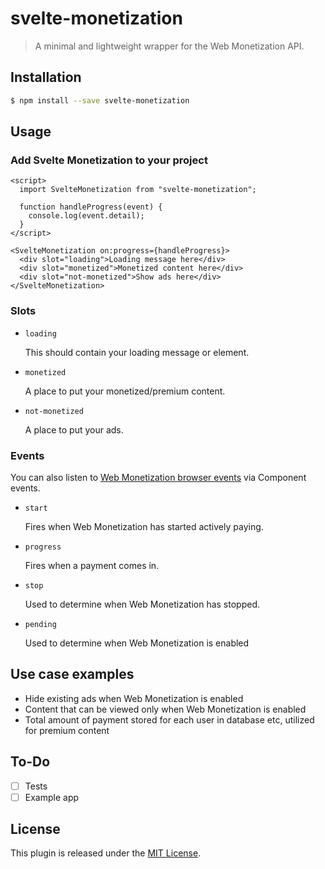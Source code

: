 # svelte-monetization

> A minimal and lightweight wrapper for the Web Monetization API.

## Installation

```bash
$ npm install --save svelte-monetization
```

## Usage

### Add Svelte Monetization to your project

```svelte
<script>
  import SvelteMonetization from "svelte-monetization";

  function handleProgress(event) {
    console.log(event.detail);
  }
</script>

<SvelteMonetization on:progress={handleProgress}>
  <div slot="loading">Loading message here</div>
  <div slot="monetized">Monetized content here</div>
  <div slot="not-monetized">Show ads here</div>
</SvelteMonetization>
```

### Slots

- `loading`

  This should contain your loading message or element.

- `monetized`

  A place to put your monetized/premium content.

- `not-monetized`

  A place to put your ads.

### Events

You can also listen to [Web Monetization browser events](https://webmonetization.org/docs/api#browser-events) via Component events.

- `start`

  Fires when Web Monetization has started actively paying.

- `progress`

  Fires when a payment comes in.

- `stop`

  Used to determine when Web Monetization has stopped.

- `pending`

  Used to determine when Web Monetization is enabled

## Use case examples

- Hide existing ads when Web Monetization is enabled
- Content that can be viewed only when Web Monetization is enabled
- Total amount of payment stored for each user in database etc, utilized for premium content

## To-Do

- [ ] Tests
- [ ] Example app

## License

This plugin is released under the [MIT License](LICENSE.md).
